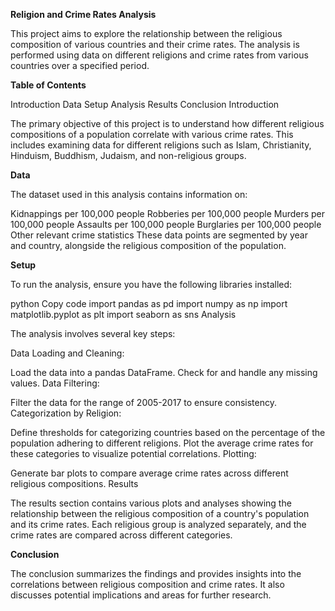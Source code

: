 


**Religion and Crime Rates Analysis**

This project aims to explore the relationship between the religious composition of various countries and their crime rates. The analysis is performed using data on different religions and crime rates from various countries over a specified period.

**Table of Contents**

Introduction
Data
Setup
Analysis
Results
Conclusion
Introduction

The primary objective of this project is to understand how different religious compositions of a population correlate with various crime rates. This includes examining data for different religions such as Islam, Christianity, Hinduism, Buddhism, Judaism, and non-religious groups.

**Data**

The dataset used in this analysis contains information on:

Kidnappings per 100,000 people
Robberies per 100,000 people
Murders per 100,000 people
Assaults per 100,000 people
Burglaries per 100,000 people
Other relevant crime statistics
These data points are segmented by year and country, alongside the religious composition of the population.

**Setup**

To run the analysis, ensure you have the following libraries installed:

python
Copy code
import pandas as pd
import numpy as np
import matplotlib.pyplot as plt
import seaborn as sns
Analysis

The analysis involves several key steps:

Data Loading and Cleaning:

Load the data into a pandas DataFrame.
Check for and handle any missing values.
Data Filtering:

Filter the data for the range of 2005-2017 to ensure consistency.
Categorization by Religion:

Define thresholds for categorizing countries based on the percentage of the population adhering to different religions.
Plot the average crime rates for these categories to visualize potential correlations.
Plotting:

Generate bar plots to compare average crime rates across different religious compositions.
Results

The results section contains various plots and analyses showing the relationship between the religious composition of a country's population and its crime rates. Each religious group is analyzed separately, and the crime rates are compared across different categories.

**Conclusion**

The conclusion summarizes the findings and provides insights into the correlations between religious composition and crime rates. It also discusses potential implications and areas for further research.
